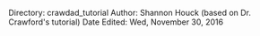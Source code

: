 Directory: crawdad_tutorial
Author: Shannon Houck (based on Dr. Crawford's tutorial)
Date Edited: Wed, November 30, 2016
